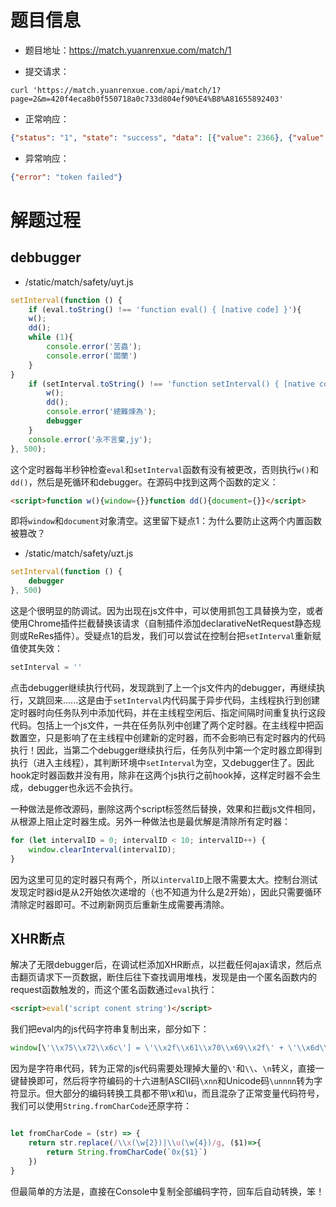 
# 题目信息

* 题目地址：https://match.yuanrenxue.com/match/1

* 提交请求：

``` shell
curl 'https://match.yuanrenxue.com/api/match/1?page=2&m=420f4eca8b0f550718a0c733d804ef90%E4%B8%A81655892403'
```

* 正常响应：

``` json
{"status": "1", "state": "success", "data": [{"value": 2366}, {"value": 2108}, {"value": 6159}, {"value": 5685}, {"value": 2010}, {"value": 7109}, {"value": 1002}, {"value": 9300}, {"value": 8995}, {"value": 5732}]}
```

* 异常响应：

``` json
{"error": "token failed"}
```

# 解题过程

## debbugger

* /static/match/safety/uyt.js

``` js
setInterval(function () {
    if (eval.toString() !== 'function eval() { [native code] }'){
    w();
    dd();
    while (1){
        console.error('苦蟲');
        console.error('闆蘭')
    }
}
    if (setInterval.toString() !== 'function setInterval() { [native code] }'){
        w();
        dd();
        console.error('總難煉為');
        debugger
    }
    console.error('永不言棄,jy');
}, 500);

``` 

这个定时器每半秒钟检查`eval`和`setInterval`函数有没有被更改，否则执行`w()`和`dd()`，然后是死循环和debugger。在源码中找到这两个函数的定义：

``` html
<script>function w(){window={}}function dd(){document={}}</script>
```

即将`window`和`document`对象清空。这里留下疑点1：为什么要防止这两个内置函数被篡改？

* /static/match/safety/uzt.js

``` js
setInterval(function () {
    debugger
}, 500)
```

这是个很明显的防调试。因为出现在js文件中，可以使用抓包工具替换为空，或者使用Chrome插件拦截替换该请求（自制插件添加declarativeNetRequest静态规则或ReRes插件）。受疑点1的启发，我们可以尝试在控制台把`setInterval`重新赋值使其失效：

``` js
setInterval = ''
```

点击debugger继续执行代码，发现跳到了上一个js文件内的debugger，再继续执行，又跳回来......这是由于`setInterval`内代码属于异步代码，主线程执行到创建定时器时向任务队列中添加代码，并在主线程空闲后、指定间隔时间重复执行这段代码。包括上一个js文件，一共在任务队列中创建了两个定时器。在主线程中把函数置空，只是影响了在主线程中创建新的定时器，而不会影响已有定时器内的代码执行！因此，当第二个debugger继续执行后，任务队列中第一个定时器立即得到执行（进入主线程），其判断环境中`setInterval`为空，又debugger住了。因此hook定时器函数并没有用，除非在这两个js执行之前hook掉，这样定时器不会生成，debugger也永远不会执行。

一种做法是修改源码，删除这两个script标签然后替换，效果和拦截js文件相同，从根源上阻止定时器生成。另外一种做法也是最优解是清除所有定时器：

``` js
for (let intervalID = 0; intervalID < 10; intervalID++) {
    window.clearInterval(intervalID);
}
```
因为这里可见的定时器只有两个，所以`intervalID`上限不需要太大。控制台测试发现定时器id是从2开始依次递增的（也不知道为什么是2开始），因此只需要循环清除定时器即可。不过刷新网页后重新生成需要再清除。

## XHR断点

解决了无限debugger后，在调试栏添加XHR断点，以拦截任何ajax请求，然后点击翻页请求下一页数据，断住后往下查找调用堆栈，发现是由一个匿名函数内的request函数触发的，而这个匿名函数通过`eval`执行：

``` html
<script>eval('script conent string')</script>
```

我们把eval内的js代码字符串复制出来，部分如下：

```js
window[\'\\x75\\x72\\x6c\'] = \'\\x2f\\x61\\x70\\x69\\x2f\' + \'\\x6d\\x61\\x74\\x63\\x68\' + ...
```

因为是字符串代码，转为正常的js代码需要处理掉大量的`\'`和`\\`、`\n`转义，直接一键替换即可，然后将字符编码的十六进制ASCII码`\xnn`和Unicode码`\unnnn`转为字符显示。但大部分的编码转换工具都不带\x和\u，而且混杂了正常变量代码符号，我们可以使用`String.fromCharCode`还原字符：

``` js

let fromCharCode = (str) => {
    return str.replace(/\\x(\w{2})|\\u(\w{4})/g, ($1)=>{
        return String.fromCharCode(`0x{$1}`)
    })
}

```

但最简单的方法是，直接在Console中复制全部编码字符，回车后自动转换，笨！
